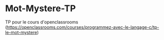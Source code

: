 # Mot-Mystere-TP
TP pour le cours d'openclassrooms (https://openclassrooms.com/courses/programmez-avec-le-langage-c/tp-le-mot-mystere)
